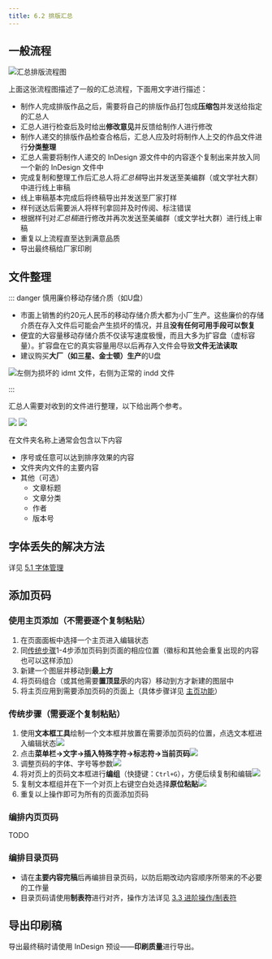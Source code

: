 ```yaml
---
title: 6.2 排版汇总
---
```


## 一般流程

![汇总排版流程图](../assets/image/汇总排版流程图.svg)

上面这张流程图描述了一般的汇总流程，下面用文字进行描述：
- 制作人完成排版作品之后，需要将自己的排版作品打包成**压缩包**并发送给指定的汇总人
- 汇总人进行检查后及时给出**修改意见**并反馈给制作人进行修改
- 制作人递交的排版作品检查合格后，汇总人应及时将制作人上交的作品文件进行**分类整理**
- 汇总人需要将制作人递交的 InDesign 源文件中的内容逐个复制出来并放入同一个新的 InDesign 文件中
- 完成复制和整理工作后汇总人将*汇总稿*导出并发送至美编群（或文学社大群）中进行线上审稿
- 线上审稿基本完成后将终稿导出并发送至厂家打样
- 样刊送达后需要派人将样刊拿回并及时传阅、标注错误
- 根据样刊对*汇总稿*进行修改并再次发送至美编群（或文学社大群）进行线上审稿
- 重复以上流程直至达到满意品质
- 导出最终稿给厂家印刷

## 文件整理

::: danger 慎用廉价移动存储介质（如U盘）
- 市面上销售的约20元人民币的移动存储介质大都为小厂生产。这些廉价的存储介质在存入文件后可能会产生损坏的情况，并且**没有任何可用手段可以恢复**
- 便宜的大容量移动存储介质不仅读写速度极慢，而且大多为扩容盘（虚标容量）。扩容盘在它的真实容量用尽以后再存入文件会导致**文件无法读取**
- 建议购买**大厂（如三星、金士顿）生产**的U盘

![左侧为损坏的 idmt 文件，右侧为正常的 indd 文件](../assets/image/6.2-1702185188584.jpeg)

:::

汇总人需要对收到的文件进行整理，以下给出两个参考。

![](../assets/image/Pastedimage20230730143356.jpg)
![](../assets/image/Pastedimage20230730143423.jpg)

在文件夹名称上通常会包含以下内容
- 序号或任意可以达到排序效果的内容
- 文件夹内文件的主要内容
- 其他（可选）
	- 文章标题
	- 文章分类
	- 作者
	- 版本号

## 字体丢失的解决方法
详见 [5.1 字体管理](../ChapterNo5/5.1.md#字体丢失的解决方法)

## 添加页码
### 使用主页添加（不需要逐个复制粘贴）
1. 在页面面板中选择一个主页进入编辑状态
2. 同[传统步骤](#添加页码)1-4步添加页码到页面的相应位置（徽标和其他会重复出现的内容也可以这样添加）
3. 新建一个图层并移动到**最上方**
4. 将页码组合（或其他需要**置顶显示**的内容）移动到方才新建的图层中
5. 将主页应用到需要添加页码的页面上（具体步骤详见 [主页功能](../ChapterNo3/3.2.md#主页功能)）

### 传统步骤（需要逐个复制粘贴）
1. 使用**文本框工具**绘制一个文本框并放置在需要添加页码的位置，点选文本框进入编辑状态![](../assets/image/Pastedimage20230730125246.jpg)
2. 点击**菜单栏->文字->插入特殊字符->标志符->当前页码**![](../assets/image/Pastedimage20230730125346.jpg)
3. 调整页码的字体、字号等参数![](../assets/image/Pastedimage20230730125549.jpg)
4. 将对页上的页码文本框进行**编组**（快捷键：`Ctrl+G`），方便后续复制和编辑![](../assets/image/Pastedimage20230730125714.jpg)
5. 复制文本框组并在下一个对页上右键空白处选择**原位粘贴**![](../assets/image/Pastedimage20230730125803.jpg)
6. 重复以上操作即可为所有的页面添加页码

### 编排内页页码
TODO

### 编排目录页码
- 请在**主要内容完稿**后再编排目录页码，以防后期改动内容顺序所带来的不必要的工作量
- 目录页码请使用**制表符**进行对齐，操作方法详见 [3.3 进阶操作/制表符](../ChapterNo3/3.3.md#制表符)

## 导出印刷稿
导出最终稿时请使用 InDesign 预设——**印刷质量**进行导出。